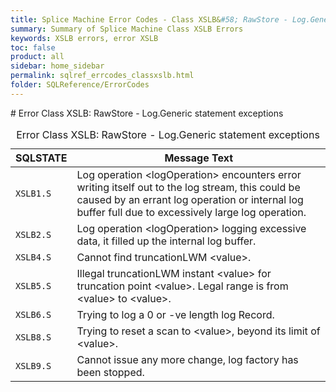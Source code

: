 ```yaml
---
title: Splice Machine Error Codes - Class XSLB&#58; RawStore - Log.Generic statement exceptions
summary: Summary of Splice Machine Class XSLB Errors
keywords: XSLB errors, error XSLB
toc: false
product: all
sidebar: home_sidebar
permalink: sqlref_errcodes_classxslb.html
folder: SQLReference/ErrorCodes
---
```

<section>
<div class="TopicContent" data-swiftype-index="true" markdown="1">
# Error Class XSLB: RawStore - Log.Generic statement exceptions

<table>
                <caption>Error Class XSLB: RawStore - Log.Generic statement exceptions</caption>
                <thead>
                    <tr>
                        <th>SQLSTATE</th>
                        <th>Message Text</th>
                    </tr>
                </thead>
                <tbody>
                    <tr>
                        <td><code>XSLB1.S</code></td>
                        <td>Log operation <span class="VarName">&lt;logOperation&gt;</span> encounters error writing itself out to the log stream, this could be caused by an errant log operation or internal log buffer full due to excessively large log operation.</td>
                    </tr>
                    <tr>
                        <td><code>XSLB2.S</code></td>
                        <td>Log operation <span class="VarName">&lt;logOperation&gt;</span> logging excessive data, it filled up the internal log buffer.</td>
                    </tr>
                    <tr>
                        <td><code>XSLB4.S</code></td>
                        <td>Cannot find truncationLWM <span class="VarName">&lt;value&gt;</span>.</td>
                    </tr>
                    <tr>
                        <td><code>XSLB5.S</code></td>
                        <td>Illegal truncationLWM instant <span class="VarName">&lt;value&gt;</span> for truncation point <span class="VarName">&lt;value&gt;</span>. Legal range is from <span class="VarName">&lt;value&gt;</span> to <span class="VarName">&lt;value&gt;</span>.</td>
                    </tr>
                    <tr>
                        <td><code>XSLB6.S</code></td>
                        <td>Trying to log a 0 or -ve length log Record.</td>
                    </tr>
                    <tr>
                        <td><code>XSLB8.S</code></td>
                        <td>Trying to reset a scan to <span class="VarName">&lt;value&gt;</span>, beyond its limit of <span class="VarName">&lt;value&gt;</span>.</td>
                    </tr>
                    <tr>
                        <td><code>XSLB9.S</code></td>
                        <td>Cannot issue any more change, log factory has been stopped.</td>
                    </tr>
                </tbody>
            </table>
</div>
</section>


